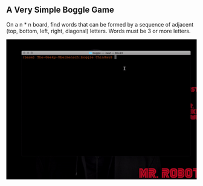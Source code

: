 ## A Very Simple Boggle Game

On a n * n board, find words that can be formed by a sequence of adjacent (top, bottom, left, right, diagonal) letters. Words must be 3 or more letters. 

![](boggle.gif)

